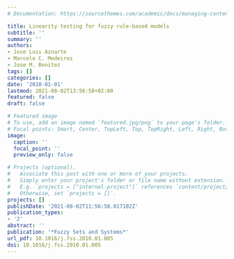 ```yaml
---
# Documentation: https://sourcethemes.com/academic/docs/managing-content/

title: Linearity testing for fuzzy rule-based models
subtitle: ''
summary: ''
authors:
- Jose Luis Aznarte
- Marcelo C. Medeiros
- Jose M. Benitez
tags: []
categories: []
date: '2010-01-01'
lastmod: 2021-08-02T13:56:58+02:00
featured: false
draft: false

# Featured image
# To use, add an image named `featured.jpg/png` to your page's folder.
# Focal points: Smart, Center, TopLeft, Top, TopRight, Left, Right, BottomLeft, Bottom, BottomRight.
image:
  caption: ''
  focal_point: ''
  preview_only: false

# Projects (optional).
#   Associate this post with one or more of your projects.
#   Simply enter your project's folder or file name without extension.
#   E.g. `projects = ["internal-project"]` references `content/project/deep-learning/index.md`.
#   Otherwise, set `projects = []`.
projects: []
publishDate: '2021-08-02T11:56:58.017102Z'
publication_types:
- '2'
abstract: ''
publication: '*Fuzzy Sets and Systems*'
url_pdf: 10.1016/j.fss.2010.01.005
doi: 10.1016/j.fss.2010.01.005
---
```

